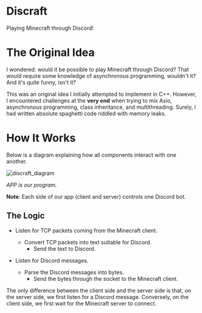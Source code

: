 # Discraft  
Playing Minecraft through Discord!

# The Original Idea  

I wondered: would it be possible to play Minecraft through Discord? That would require some knowledge of asynchronous programming, wouldn't it? And it's quite funny, isn't it?  

This was an original idea I initially attempted to implement in C++. However, I encountered challenges at the **very end** when trying to mix Asio, asynchronous programming, class inheritance, and multithreading. Surely, I had written absolute spaghetti code riddled with memory leaks.  

# How It Works  

Below is a diagram explaining how all components interact with one another.  

![discraft_diagram](https://github.com/user-attachments/assets/f4b462e6-bd87-46ab-91f7-36969165b05d)  

*APP is our program.*  

**Note**: Each side of our app (client and server) controls one Discord bot.  

## The Logic  

- Listen for TCP packets coming from the Minecraft client.  
  - Convert TCP packets into text suitable for Discord.  
    - Send the text to Discord.  

- Listen for Discord messages.  
  - Parse the Discord messages into bytes.  
    - Send the bytes through the socket to the Minecraft client.  

The only difference between the client side and the server side is that, on the server side, we first listen for a Discord message. Conversely, on the client side, we first wait for the Minecraft server to connect.
